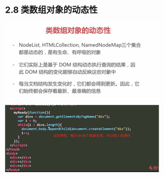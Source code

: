 # 2.8 类数组对象的动态性



![image-20210705064312300](../../image/image-20210705064312300.png)





![image-20210705064558813](../../image/image-20210705064558813.png)



